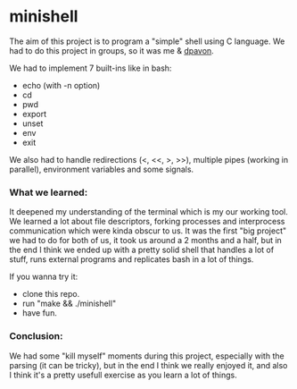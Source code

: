 # minishell

The aim of this project is to program a "simple" shell using C language.
We had to do this project in groups, so it was me & [dpavon](https://github.com/dpavon-g).

We had to implement 7 built-ins like in bash:

- echo (with -n option)
- cd
- pwd
- export
- unset
- env
- exit

We also had to handle redirections (<, <<, >, >>), multiple pipes (working in parallel), environment variables and some signals.

### What we learned:

It deepened my understanding of the terminal which is my our working tool.
We learned a lot about file descriptors, forking processes and interprocess communication which were kinda obscur to us.
It was the first "big project" we had to do for both of us, it took us around a 2 months and a half, but in the end I think we ended up with a pretty solid shell that handles a lot of stuff, runs external programs and replicates bash in a lot of things.

If you wanna try it:

- clone this repo.
- run "make && ./minishell"
- have fun.

### Conclusion:

We had some "kill myself" moments during this project, especially with the parsing (it can be tricky), but in the end I think we really enjoyed it, and also I think it's a pretty usefull exercise as you learn a lot of things.
